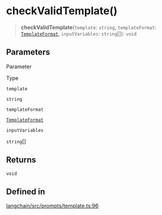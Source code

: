checkValidTemplate()
====================

> **checkValidTemplate**(`template`: `string`, `templateFormat`: [`TemplateFormat`](/docs/api/prompts/types/TemplateFormat), `inputVariables`: `string`\[\]): `void`

Parameters[​](#parameters "Direct link to Parameters")
------------------------------------------------------

Parameter

Type

`template`

`string`

`templateFormat`

[`TemplateFormat`](/docs/api/prompts/types/TemplateFormat)

`inputVariables`

`string`\[\]

Returns[​](#returns "Direct link to Returns")
---------------------------------------------

`void`

Defined in[​](#defined-in "Direct link to Defined in")
------------------------------------------------------

[langchain/src/prompts/template.ts:96](https://github.com/hwchase17/langchainjs/blob/46e1734/langchain/src/prompts/template.ts#L96)